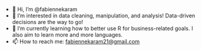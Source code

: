 - 👋 Hi, I’m @fabiennekaram
- 👀 I’m interested in data cleaning, manipulation, and analysis! Data-driven decisions are the way to go! 
- 🌱 I’m currently learning how to better use R for business-related goals. I also aim to learn more and more languages.
- 📫 How to reach me: fabiennekaram21@gmail.com

<!---
fabiennekaram/fabiennekaram is a ✨ special ✨ repository because its `README.md` (this file) appears on your GitHub profile.
You can click the Preview link to take a look at your changes.
--->
